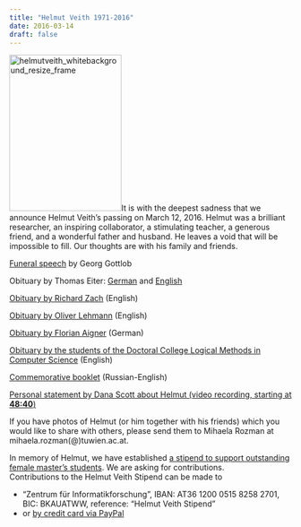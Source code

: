 ```yaml
---
title: "Helmut Veith 1971-2016"
date: 2016-03-14
draft: false
---
```

<p><img loading="lazy" class="alignright wp-image-4662" src="http://forsyte.at/wp-content/uploads/helmutveith_whitebackground_resize_frame-215x300.png" alt="helmutveith_whitebackground_resize_frame" width="200" height="279"/>It is with the deepest sadness that we announce Helmut Veith’s passing on March 12, 2016. Helmut was a brilliant researcher, an inspiring collaborator, a stimulating teacher, a generous friend, and a wonderful father and husband. He leaves a void that will be impossible to fill. Our thoughts are with his family and friends.<span id="more-4663"/></p>
<p><a href="http://www.vcla.at/wp-content/uploads/2016/03/Funeral-Speech-for-Helmut-Veith.pdf">Funeral speech</a> by Georg Gottlob</p>
<p>Obituary by Thomas Eiter: <a href="http://www.tuwien.ac.at/aktuelles/news_detail/article/10002/">German</a> and <a href="http://www.tuwien.ac.at/en/news/news_detail/article/10002/">English</a></p>
<p><a href="http://richardzach.org/2016/03/13/helmut-veith-1971-2016/">Obituary by Richard Zach</a> (English)</p>
<p><a href="http://www.oliverlehmann.at/2016/03/for-helmut-veith-1971-2016/">Obituary by Oliver Lehmann</a> (English)</p>
<p><a href="https://www.facebook.com/florian.aigner/posts/10153602879544037">Obituary by Florian Aigner</a> (German)</p>
<p><a href="http://www.vcla.at/wp-content/uploads/2016/03/dk_for_helmut.pdf">Obituary by the students of the Doctoral College Logical Methods in Computer Science</a> (English)</p>
<p><a href="http://www.vcla.at/wp-content/uploads/2016/03/commemorative_booklet_helmutveith.pdf">Commemorative booklet</a> (Russian-English)</p>
<p><a href="https://www.youtube.com/watch?v=Un7fdPpwnZU&amp;t=48m34s">Personal statement by Dana Scott about Helmut (video recording, starting at <strong>48:40</strong>)</a></p>
<p>If you have photos of Helmut (or him together with his friends) which you would like to share with others, please send them to Mihaela Rozman at mihaela.rozman(@)tuwien.ac.at.</p>
<p>In memory of Helmut, we have established <a href="http://www.forsyte.at/helmut-veith-stipend">a stipend to support outstanding female master’s students</a>. We are asking for contributions.<br/>
Contributions to the Helmut Veith Stipend can be made to</p>
<ul>
<li>“Zentrum für Informatikforschung”, IBAN: AT36 1200 0515 8258 2701, BIC: BKAUATWW, reference: “Helmut Veith Stipend”</li>
<li>or <a href="https://www.paypal.com/cgi-bin/webscr?cmd=_s-xclick&amp;hosted_button_id=WKNEJY6QAAPDY">by credit card via PayPal</a></li>
</ul>
<div class="fix"><!----></div>
